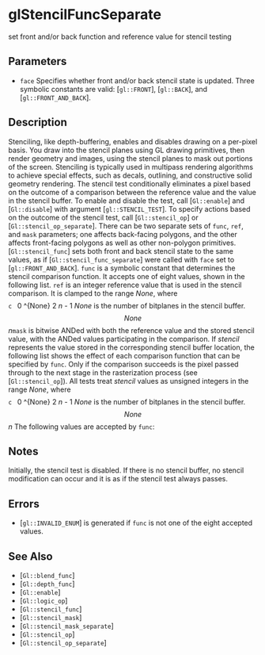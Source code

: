 # glStencilFuncSeparate
set front and/or back function and reference value for stencil testing

## Parameters
- `face`
  Specifies whether front and/or back stencil state is updated. Three
  symbolic constants are valid: [`gl::FRONT`], [`gl::BACK`], and
  [`gl::FRONT_AND_BACK`].

## Description
Stenciling, like depth-buffering, enables and disables drawing on a
  per-pixel basis. You draw into the stencil planes using GL drawing
  primitives, then render geometry and images, using the stencil planes
  to mask out portions of the screen. Stenciling is typically used in
  multipass rendering algorithms to achieve special effects, such as
  decals, outlining, and constructive solid geometry rendering.
The stencil test conditionally eliminates a pixel based on the outcome
  of a comparison between the reference value and the value in the
  stencil buffer. To enable and disable the test, call [`Gl::enable`]
  and [`Gl::disable`] with argument [`gl::STENCIL_TEST`]. To specify
  actions based on the outcome of the stencil test, call
  [`Gl::stencil_op`] or [`Gl::stencil_op_separate`].
There can be two separate sets of `func`, `ref`, and `mask`
  parameters; one affects back-facing polygons, and the other affects
  front-facing polygons as well as other non-polygon primitives.
  [`Gl::stencil_func`] sets both front and back stencil state to the
  same values, as if [`Gl::stencil_func_separate`] were called with
  `face` set to [`gl::FRONT_AND_BACK`].
`func` is a symbolic constant that determines the stencil comparison
  function. It accepts one of eight values, shown in the following list.
  `ref` is an integer reference value that is used in the stencil
  comparison. It is clamped to the range $None$, where $$ $$ ```c ``` 0
  ^{None} 2 *n* *-* 1 $None$ is the number of bitplanes in the stencil
  buffer. $$ None $$ *n*`mask` is bitwise ANDed with both the reference
  value and the stored stencil value, with the ANDed values
  participating in the comparison.
If *stencil* represents the value stored in the corresponding stencil
  buffer location, the following list shows the effect of each
  comparison function that can be specified by `func`. Only if the
  comparison succeeds is the pixel passed through to the next stage in
  the rasterization process (see [`Gl::stencil_op`]). All tests treat
  *stencil* values as unsigned integers in the range $None$, where $$ $$
  ```c ``` 0 ^{None} 2 *n* *-* 1 $None$ is the number of bitplanes in
  the stencil buffer. $$ None $$ *n*
The following values are accepted by `func`:

## Notes
Initially, the stencil test is disabled. If there is no stencil
  buffer, no stencil modification can occur and it is as if the stencil
  test always passes.

## Errors
- [`gl::INVALID_ENUM`] is generated if `func` is not one of the eight
  accepted values.

## See Also
- [`Gl::blend_func`]
- [`Gl::depth_func`]
- [`Gl::enable`]
- [`Gl::logic_op`]
- [`Gl::stencil_func`]
- [`Gl::stencil_mask`]
- [`Gl::stencil_mask_separate`]
- [`Gl::stencil_op`]
- [`Gl::stencil_op_separate`]
